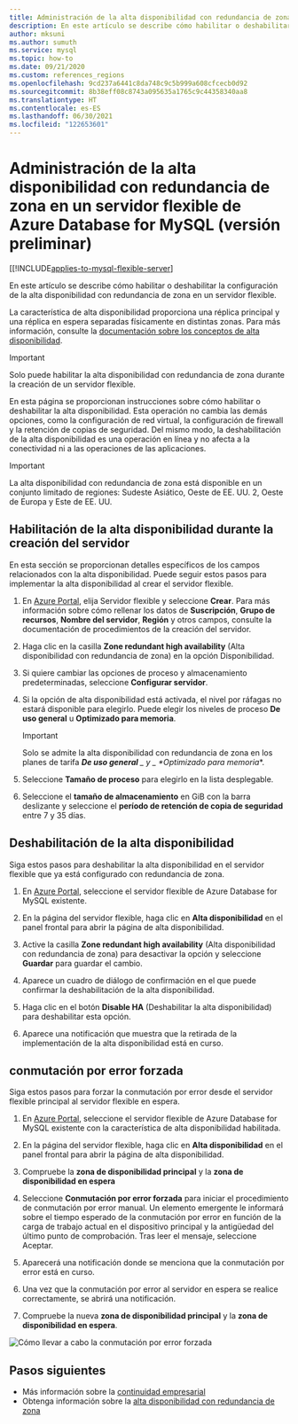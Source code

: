 ```yaml
---
title: Administración de la alta disponibilidad con redundancia de zona en un servidor flexible de Azure Database for MySQL mediante Azure Portal
description: En este artículo se describe cómo habilitar o deshabilitar la alta disponibilidad con redundancia de zona en un servidor flexible de Azure Database for MySQL mediante Azure Portal.
author: mksuni
ms.author: sumuth
ms.service: mysql
ms.topic: how-to
ms.date: 09/21/2020
ms.custom: references_regions
ms.openlocfilehash: 9cd237a6441c8da748c9c5b999a608cfcecb0d92
ms.sourcegitcommit: 8b38eff08c8743a095635a1765c9c44358340aa8
ms.translationtype: HT
ms.contentlocale: es-ES
ms.lasthandoff: 06/30/2021
ms.locfileid: "122653601"
---
```

# <a name="manage-zone-redundant-high-availability-in-azure-database-for-mysql-flexible-server-preview"></a>Administración de la alta disponibilidad con redundancia de zona en un servidor flexible de Azure Database for MySQL (versión preliminar)

[[!INCLUDE[applies-to-mysql-flexible-server](../includes/applies-to-mysql-flexible-server.md)]

En este artículo se describe cómo habilitar o deshabilitar la configuración de la alta disponibilidad con redundancia de zona en un servidor flexible.

La característica de alta disponibilidad proporciona una réplica principal y una réplica en espera separadas físicamente en distintas zonas. Para más información, consulte la [documentación sobre los conceptos de alta disponibilidad](./concepts/../concepts-high-availability.md).

> [!IMPORTANT]
> Solo puede habilitar la alta disponibilidad con redundancia de zona durante la creación de un servidor flexible.

En esta página se proporcionan instrucciones sobre cómo habilitar o deshabilitar la alta disponibilidad. Esta operación no cambia las demás opciones, como la configuración de red virtual, la configuración de firewall y la retención de copias de seguridad. Del mismo modo, la deshabilitación de la alta disponibilidad es una operación en línea y no afecta a la conectividad ni a las operaciones de las aplicaciones.

> [!IMPORTANT]
> La alta disponibilidad con redundancia de zona está disponible en un conjunto limitado de regiones: Sudeste Asiático, Oeste de EE. UU. 2, Oeste de Europa y Este de EE. UU.  

## <a name="enable-high-availability-during-server-creation"></a>Habilitación de la alta disponibilidad durante la creación del servidor

En esta sección se proporcionan detalles específicos de los campos relacionados con la alta disponibilidad. Puede seguir estos pasos para implementar la alta disponibilidad al crear el servidor flexible.

1. En [Azure Portal](https://portal.azure.com/), elija Servidor flexible y seleccione **Crear**.  Para más información sobre cómo rellenar los datos de **Suscripción**, **Grupo de recursos**, **Nombre del servidor**, **Región** y otros campos, consulte la documentación de procedimientos de la creación del servidor.

2. Haga clic en la casilla **Zone redundant high availability** (Alta disponibilidad con redundancia de zona) en la opción Disponibilidad.

3. Si quiere cambiar las opciones de proceso y almacenamiento predeterminadas, seleccione **Configurar servidor**.

4. Si la opción de alta disponibilidad está activada, el nivel por ráfagas no estará disponible para elegirlo. Puede elegir los niveles de proceso **De uso general** u **Optimizado para memoria**.

    > [!IMPORTANT]
    > Solo se admite la alta disponibilidad con redundancia de zona en los planes de tarifa ***De uso general** _ y _ *_Optimizado para memoria_**.

5. Seleccione **Tamaño de proceso** para elegirlo en la lista desplegable.

6. Seleccione el **tamaño de almacenamiento** en GiB con la barra deslizante y seleccione el **período de retención de copia de seguridad** entre 7 y 35 días.   

## <a name="disable-high-availability"></a>Deshabilitación de la alta disponibilidad

Siga estos pasos para deshabilitar la alta disponibilidad en el servidor flexible que ya está configurado con redundancia de zona.

1. En [Azure Portal](https://portal.azure.com/), seleccione el servidor flexible de Azure Database for MySQL existente.

2. En la página del servidor flexible, haga clic en **Alta disponibilidad** en el panel frontal para abrir la página de alta disponibilidad.

3. Active la casilla **Zone redundant high availability** (Alta disponibilidad con redundancia de zona) para desactivar la opción y seleccione **Guardar** para guardar el cambio.

4. Aparece un cuadro de diálogo de confirmación en el que puede confirmar la deshabilitación de la alta disponibilidad.

5. Haga clic en el botón **Disable HA** (Deshabilitar la alta disponibilidad) para deshabilitar esta opción.

6. Aparece una notificación que muestra que la retirada de la implementación de la alta disponibilidad está en curso.

## <a name="forced-failover"></a>conmutación por error forzada

Siga estos pasos para forzar la conmutación por error desde el servidor flexible principal al servidor flexible en espera.

1. En [Azure Portal](https://portal.azure.com/), seleccione el servidor flexible de Azure Database for MySQL existente con la característica de alta disponibilidad habilitada.

2. En la página del servidor flexible, haga clic en **Alta disponibilidad** en el panel frontal para abrir la página de alta disponibilidad.

3. Compruebe la **zona de disponibilidad principal** y la **zona de disponibilidad en espera**

4. Seleccione **Conmutación por error forzada** para iniciar el procedimiento de conmutación por error manual. Un elemento emergente le informará sobre el tiempo esperado de la conmutación por error en función de la carga de trabajo actual en el dispositivo principal y la antigüedad del último punto de comprobación. Tras leer el mensaje, seleccione Aceptar.

5. Aparecerá una notificación donde se menciona que la conmutación por error está en curso.

6. Una vez que la conmutación por error al servidor en espera se realice correctamente, se abrirá una notificación.

7. Compruebe la nueva **zona de disponibilidad principal** y la **zona de disponibilidad en espera**.

![Cómo llevar a cabo la conmutación por error forzada](media/how-to-configure-high-availability/how-to-forced-failover.png) 

## <a name="next-steps"></a>Pasos siguientes

- Más información sobre la [continuidad empresarial](./concepts-business-continuity.md)
- Obtenga información sobre la [alta disponibilidad con redundancia de zona](./concepts-high-availability.md)
